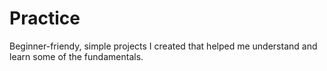 # Practice

Beginner-friendy, simple projects I created that helped me understand and learn some of the fundamentals.

